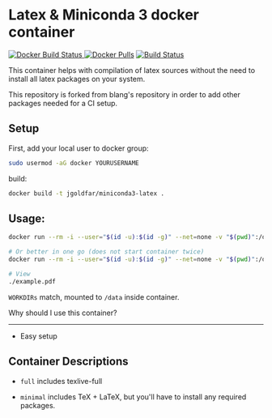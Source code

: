 Latex & Miniconda 3 docker container
=====

[![Docker Build Status](https://img.shields.io/docker/build/jgoldfar/miniconda3-latex.svg) ![Docker Pulls](https://img.shields.io/docker/pulls/jgoldfar/miniconda3-latex.svg)](https://hub.docker.com/r/jgoldfar/miniconda3-latex-docker/)
[![Build Status](https://travis-ci.org/jgoldfar/miniconda3-latex-docker.svg?branch=master)](https://travis-ci.org/jgoldfar/miniconda3-latex-docker)

This container helps with compilation of latex sources without the need to install all latex packages on your system.

This repository is forked from blang's repository in order to add other packages needed for a CI setup.

Setup
-----
First, add your local user to docker group:
```bash
sudo usermod -aG docker YOURUSERNAME
```

build:
```bash
docker build -t jgoldfar/miniconda3-latex .

```

Usage:
-----

```bash
docker run --rm -i --user="$(id -u):$(id -g)" --net=none -v "$(pwd)":/data jgoldfar/miniconda3-latex

# Or better in one go (does not start container twice)
docker run --rm -i --user="$(id -u):$(id -g)" --net=none -v "$(pwd)":/data jgoldfar/miniconda3-latex /bin/sh -c "pdflatex example.tex && pdflatex example.tex"

# View
./example.pdf
```
`WORKDIRs` match, mounted to `/data` inside container.

Why should I use this container?

-----

- Easy setup

## Container Descriptions

* `full` includes texlive-full

* `minimal` includes TeX + LaTeX, but you'll have to install any required packages.
